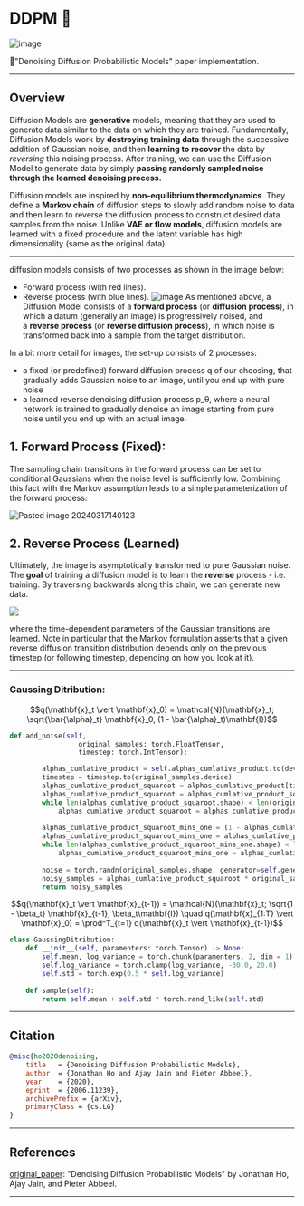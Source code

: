 # DDPM 🎨
![image](https://github.com/Esmail-ibraheem/DDPM/assets/113830751/55ba9e44-5096-4531-9629-061208177653)

🎨"Denoising Diffusion Probabilistic Models" paper implementation. 

---

## Overview
Diffusion Models are **generative** models, meaning that they are used to generate data similar to the data on which they are trained. Fundamentally, Diffusion Models work by **destroying training data** through the successive addition of Gaussian noise, and then **learning to recover** the data by _reversing_ this noising process. After training, we can use the Diffusion Model to generate data by simply **passing randomly sampled noise through the learned denoising process.**

Diffusion models are inspired by **non-equilibrium thermodynamics**. They define a **Markov chain** of diffusion steps to slowly add random noise to data and then learn to reverse the diffusion process to construct desired data samples from the noise. Unlike **VAE or flow models**, diffusion models are learned with a fixed procedure and the latent variable has high dimensionality (same as the original data).

---

diffusion models consists of two processes as shown in the image below:
- Forward process (with red lines).
- Reverse process (with blue lines).
![image](https://github.com/Esmail-ibraheem/DDPM/assets/113830751/55ba9e44-5096-4531-9629-061208177653)
As mentioned above, a Diffusion Model consists of a **forward process** (or **diffusion process**), in which a datum (generally an image) is progressively noised, and a **reverse process** (or **reverse diffusion process**), in which noise is transformed back into a sample from the target distribution.

In a bit more detail for images, the set-up consists of 2 processes:

- a fixed (or predefined) forward diffusion process q of our choosing, that gradually adds Gaussian noise to an image, until you end up with pure noise
- a learned reverse denoising diffusion process p_θ​, where a neural network is trained to gradually denoise an image starting from pure noise until you end up with an actual image.

## 1. Forward Process (Fixed):

The sampling chain transitions in the forward process can be set to conditional Gaussians when the noise level is sufficiently low. Combining this fact with the Markov assumption leads to a simple parameterization of the forward process:

![Pasted image 20240317140123](https://github.com/Esmail-ibraheem/DDPM/assets/113830751/e9638ab8-2172-45be-b46d-90a67e35d425)


## 2. Reverse Process (Learned)

Ultimately, the image is asymptotically transformed to pure Gaussian noise. The **goal** of training a diffusion model is to learn the **reverse** process - i.e. training. By traversing backwards along this chain, we can generate new data.

![](https://www.assemblyai.com/blog/content/images/2022/05/image-1.png)

where the time-dependent parameters of the Gaussian transitions are learned. Note in particular that the Markov formulation asserts that a given reverse diffusion transition distribution depends only on the previous timestep (or following timestep, depending on how you look at it).

---
### Gaussing Ditribution:

```math
q(\mathbf{x}_t \vert \mathbf{x}_0) = \mathcal{N}(\mathbf{x}_t; \sqrt{\bar{\alpha}_t} \mathbf{x}_0, (1 - \bar{\alpha}_t)\mathbf{I})
```

```python
def add_noise(self, 
                 original_samples: torch.FloatTensor, 
                 timestep: torch.IntTensor):

        alphas_cumlative_product = self.alphas_cumlative_product.to(device = original_samples.device, dtype = original_samples.dtype)
        timestep = timestep.to(original_samples.device)
        alphas_cumlative_product_squaroot = alphas_cumlative_product[timestep] ** 0.5 
        alphas_cumlative_product_squaroot = alphas_cumlative_product_squaroot.flatten()
        while len(alphas_cumlative_product_squaroot.shape) < len(original_samples.shape):
            alphas_cumlative_product_squaroot = alphas_cumlative_product_squaroot.unsqueeze(-1)
        
        alphas_cumlative_product_squaroot_mins_one = (1 - alphas_cumlative_product[timestep]) ** 0.5 
        alphas_cumlative_product_squaroot_mins_one = alphas_cumlative_product_squaroot_mins_one.flatten()
        while len(alphas_cumlative_product_squaroot_mins_one.shape) < len(original_samples.shape):
            alphas_cumlative_product_squaroot_mins_one = alphas_cumlative_product_squaroot_mins_one.unsqueeze(-1)
        
        noise = torch.randn(original_samples.shape, generator=self.generator, device=original_samples.device, dtype=original_samples.dtype)
        noisy_samples = alphas_cumlative_product_squaroot * original_samples + alphas_cumlative_product_squaroot_mins_one * noise 
        return noisy_samples
```

```math
q(\mathbf{x}_t \vert \mathbf{x}_{t-1}) = \mathcal{N}(\mathbf{x}_t; \sqrt{1 - \beta_t} \mathbf{x}_{t-1}, \beta_t\mathbf{I}) \quad
q(\mathbf{x}_{1:T} \vert \mathbf{x}_0) = \prod^T_{t=1} q(\mathbf{x}_t \vert \mathbf{x}_{t-1})
```

```python
class GaussingDitribution:
    def __init__(self, paramenters: torch.Tensor) -> None:
        self.mean, log_variance = torch.chunk(paramenters, 2, dim = 1)
        self.log_variance = torch.clamp(log_variance, -30.0, 20.0)
        self.std = torch.exp(0.5 * self.log_variance)
    
    def sample(self):
        return self.mean + self.std * torch.rand_like(self.std)
```
---

## Citation
```BibTex
@misc{ho2020denoising,
    title   = {Denoising Diffusion Probabilistic Models},
    author  = {Jonathan Ho and Ajay Jain and Pieter Abbeel},
    year    = {2020},
    eprint  = {2006.11239},
    archivePrefix = {arXiv},
    primaryClass = {cs.LG}
}
```

---

## References
[original_paper](https://arxiv.org/abs/2006.11239): "Denoising Diffusion Probabilistic Models" by Jonathan Ho, Ajay Jain, and Pieter Abbeel.

---


